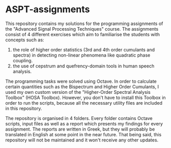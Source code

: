 # ASPT-assignments
This repository contains my solutions for the programming assignments of the "Advanced Signal Processing Techniques" course.
The assignments consist of 4 different exercises which aim to familiarise the students with concepts such as:
1) the role of higher order statistics (3rd and 4th order cumulants and spectra) in detecting
   non-linear phenomena like quadratic phase coupling. 
2) the use of cepstrum and quefrency-domain tools in human speech analysis.

The programming tasks were solved using Octave. In order to calculate certain quantities such as the Bispectrum and Higher
Order Cumulants, I used my own custom version of the "Higher-Order Spectral Analysis Toolbox" (HOSA Toolbox). However, you 
don't have to install this Toolbox in order to run the scripts, because all the necessary utility files are included in this
repository.

The repository is organised in 4 folders. Every folder contains Octave scripts, input files as well as a report
which presents my findings for every assignment. The reports are written in Greek, but they will probably be translated in 
English at some point in the near future. That being said, this repository will not be maintained and it won't receive 
any other updates.
